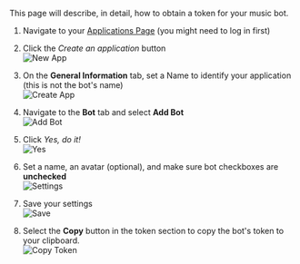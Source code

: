 This page will describe, in detail, how to obtain a token for your music bot.

1. Navigate to your [Applications Page](https://discordapp.com/login?redirect_to=/developers/applications) (you might need to log in first)

2. Click the *Create an application* button  
![New App](https://i.imgur.com/dhfojwn.png)

3. On the **General Information** tab, set a Name to identify your application (this is not the bot's name)  
![Create App](https://i.imgur.com/Ql7m1Yy.png)

4. Navigate to the **Bot** tab and select **Add Bot**  
![Add Bot](https://i.imgur.com/vrTfS7M.png)

5. Click *Yes, do it!*  
![Yes](https://i.imgur.com/z6GKYHI.png)

6. Set a name, an avatar (optional), and make sure bot checkboxes are **unchecked**  
![Settings](https://i.imgur.com/QMAZyv7.png)

7. Save your settings  
![Save](https://i.imgur.com/5j1XHV4.png)

8. Select the **Copy** button in the token section to copy the bot's token to your clipboard.  
![Copy Token](https://i.imgur.com/FnAnxKE.png)
